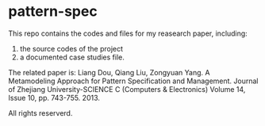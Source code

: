 pattern-spec
============
This repo contains the codes and files for my reasearch paper, including:
1) the source codes of the project
2) a documented case studies file.

The related paper is:
Liang Dou, Qiang Liu, Zongyuan Yang. A Metamodeling Approach for Pattern Specification and Management. Journal of Zhejiang University-SCIENCE C (Computers \& Electronics) Volume 14, Issue 10, pp. 743-755. 2013.

 All rights reserverd. 
